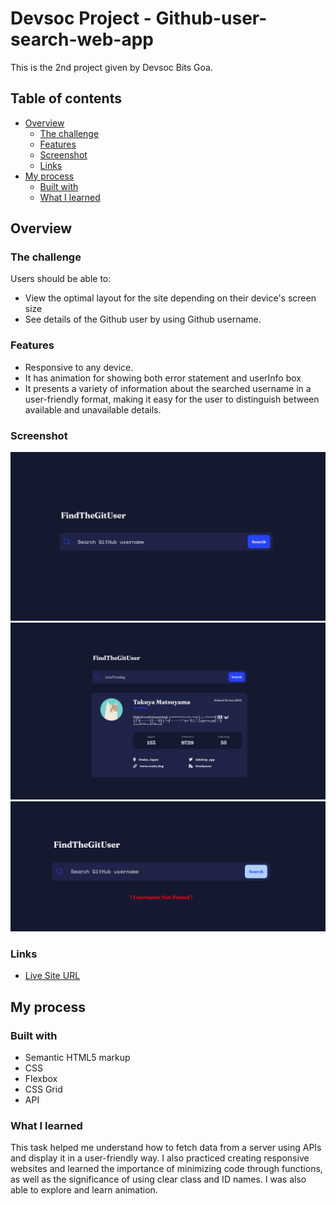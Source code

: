 # Devsoc Project - Github-user-search-web-app

This is the 2nd project given by Devsoc Bits Goa.

## Table of contents

- [Overview](#overview)
  - [The challenge](#the-challenge)
  - [Features](#features)
  - [Screenshot](#screenshot)
  - [Links](#links)
- [My process](#my-process)
  - [Built with](#built-with)
  - [What I learned](#what-i-learned)

## Overview

### The challenge

Users should be able to:

- View the optimal layout for the site depending on their device's screen size
- See details of the Github user by using Github username.

### Features

- Responsive to any device.
- It has animation for showing both error statement and userInfo box
- It presents a variety of information about the searched username in a user-friendly format, making it easy for the user to distinguish between available and unavailable details.

### Screenshot

![](./images/landingPg.png)
![](./images/userInfoDisplay.png)
![](./images/ErrorState.png)

### Links

- [Live Site URL](https://jitmandal051004.github.io/github-user-search-web-app/)

## My process

### Built with

- Semantic HTML5 markup
- CSS
- Flexbox
- CSS Grid
- API

### What I learned

This task helped me understand how to fetch data from a server using APIs and display it in a user-friendly way. I also practiced creating responsive websites and learned the importance of minimizing code through functions, as well as the significance of using clear class and ID names. I was also able to explore and learn animation.
